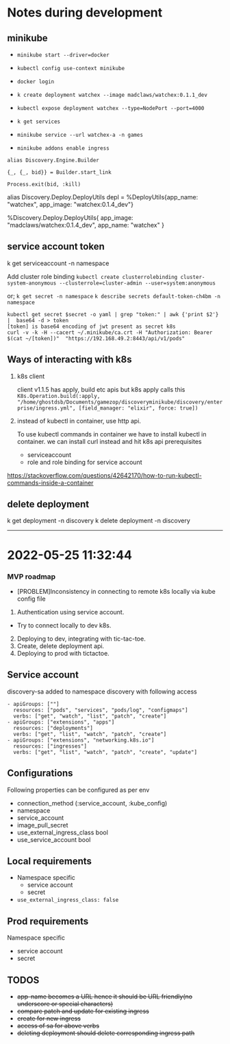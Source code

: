 # Notes during development

## minikube

- `minikube start --driver=docker`
- `kubectl config use-context minikube`
- `docker login`
- `k create deployment watchex --image madclaws/watchex:0.1.1_dev`


- `kubectl expose deployment watchex --type=NodePort --port=4000`
- `k get services`

- `minikube service --url watchex-a -n games`

- `minikube addons enable ingress `

```
alias Discovery.Engine.Builder

{_, {_, bid}} = Builder.start_link

Process.exit(bid, :kill)
```

alias Discovery.Deploy.DeployUtils
depl = %DeployUtils{app_name: "watchex", app_image: "watchex:0.1.4_dev"}

%Discovery.Deploy.DeployUtils{
  app_image: "madclaws/watchex:0.1.4_dev",
  app_name: "watchex"
} 

## service account token

k get serviceaccount -n namespace

Add cluster role binding
`kubectl create clusterrolebinding cluster-system-anonymous --clusterrole=cluster-admin --user=system:anonymous`


or;
`k get secret -n namespace`
`k describe secrets default-token-ch4bm -n namespace`

```
kubectl get secret $secret -o yaml | grep "token:" | awk {'print $2'} |  base64 -d > token
[token] is base64 encoding of jwt present as secret k8s
curl -v -k -H --cacert ~/.minikube/ca.crt -H "Authorization: Bearer $(cat ~/[token])"  "https://192.168.49.2:8443/api/v1/pods" 
```
## Ways of interacting with k8s 

1. k8s client 
  
    client v1.1.5 has apply, build etc apis but
    k8s apply calls this  `K8s.Operation.build(:apply, "/home/ghostdsb/Documents/gamezop/discoveryminikube/discovery/enterprise/ingress.yml", [field_manager: "elixir", force: true])`

2. instead of kubectl in container, use http api.
  
    To use kubectl commands in container we have to install kubectl in container.
    we can install curl instead and hit k8s api
    prerequisites
      - serviceaccount
      - role and role binding for service account
    

https://stackoverflow.com/questions/42642170/how-to-run-kubectl-commands-inside-a-container

## delete deployment

 k get deployment -n discovery
 k delete deployment <name> -n discovery

 ---

# 2022-05-25 11:32:44

### MVP roadmap

- [PROBLEM]Inconsistency in connecting to remote k8s locally via kube config file

1. Authentication using service account.
  - Try to connect locally to dev k8s.
2. Deploying to dev, integrating with tic-tac-toe.
3. Create, delete deployment api.
4. Deploying to prod with tictactoe.

## Service account

  discovery-sa added to namespace discovery with following access
  
    - apiGroups: [""]
      resources: ["pods", "services", "pods/log", "configmaps"]
      verbs: ["get", "watch", "list", "patch", "create"]
    - apiGroups: ["extensions", "apps"]
      resources: ["deployments"]
      verbs: ["get", "list", "watch", "patch", "create"]
    - apiGroups: ["extensions", "networking.k8s.io"]
      resources: ["ingresses"]
      verbs: ["get", "list", "watch", "patch", "create", "update"]

## Configurations

  Following properties can be configured as per env
  - connection_method (:service_account, :kube_config)
  - namespace
  - service_account
  - image_pull_secret
  - use_external_ingress_class bool
  - use_service_account bool

## Local requirements
  - Namespace specific
    - service account
    - secret
  - `use_external_ingress_class: false`
 
## Prod requirements
  Namespace specific
  - service account
  - secret 
## TODOS

  - ~~app-name becomes a URL hence it should be URL friendly(no underscore or special characters)~~
  - ~~compare patch and update for existing ingress~~
  - ~~create for new ingress~~
  - ~~access of sa for above verbs~~
  - ~~deleting deployment should delete corresponding ingress path~~


